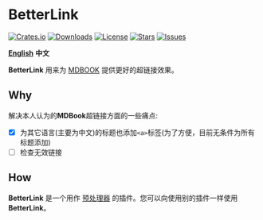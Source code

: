 # BetterLink
[![Crates.io](https://img.shields.io/crates/v/mdbook-betterlink?style=flat)](https://crates.io/crates/mdbook-betterlink)
[![Downloads](https://img.shields.io/crates/d/mdbook-betterlink?style=flat)](https://crates.io/crates/mdbook-betterlink)
[![License](https://img.shields.io/crates/l/mdbook-betterlink?style=flat)](https://crates.io/crates/mdbook-betterlink)
[![Stars](https://img.shields.io/github/stars/TickPoints/mdbook-betterlink?style=flat)](https://github.com/TickPoints/mdbook-betterlink)
[![Issues](https://img.shields.io/github/issues/TickPoints/mdbook-betterlink?style=flat)](https://github.com/TickPoints/mdbook-betterlink/issues)

[**English**](README.md)
**中文**

**BetterLink** 用来为 [MDBOOK](https://github.com/rust-lang/mdBook) 提供更好的超链接效果。

## Why
解决本人认为的**MDBook**超链接方面的一些痛点:
- [x] 为其它语言(主要为中文)的标题也添加`<a>`标签(为了方便，目前无条件为所有标题添加)
- [ ] 检查无效链接

## How
**BetterLink** 是一个用作 [预处理器](https://rust-lang.github.io/mdBook/format/configuration/preprocessors.html) 的插件。您可以向使用别的插件一样使用 **BetterLink**。

